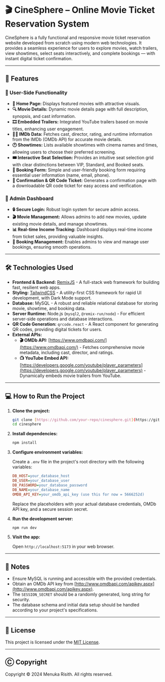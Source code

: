 # 🎬 CineSphere – Online Movie Ticket Reservation System

CineSphere is a fully functional and responsive movie ticket reservation website developed from scratch using modern web technologies. It provides a seamless experience for users to explore movies, watch trailers, view showtimes, select seats interactively, and complete bookings — with instant digital ticket confirmation.

---

## 📌 Features

### 🧾 User-Side Functionality

* **🎥 Home Page:** Displays featured movies with attractive visuals.
* **🔍 Movie Details:** Dynamic movie details page with full description, synopsis, and cast information.
* **🎞️ Embedded Trailers:** Integrated YouTube trailers based on movie titles, enhancing user engagement.
* **👨‍🎤 IMDb Data:** Fetches cast, director, rating, and runtime information from the IMDb (OMDb API) for accurate movie details.
* **🕐 Showtimes:** Lists available showtimes with cinema names and times, allowing users to choose their preferred screening.
* **🎟️ Interactive Seat Selection:** Provides an intuitive seat selection grid with clear distinctions between VIP, Standard, and Booked seats.
* **📝 Booking Form:** Simple and user-friendly booking form requiring essential user information (name, email, phone).
* **📩 Confirmation & QR Code Ticket:** Generates a confirmation page with a downloadable QR code ticket for easy access and verification.

### 🔐 Admin Dashboard

* **🔒 Secure Login:** Robust login system for secure admin access.
* **🎬 Movie Management:** Allows admins to add new movies, update existing movie details, and manage showtimes.
* **📊 Real-time Income Tracking:** Dashboard displays real-time income from ticket sales, providing valuable insights.
* **🧾 Booking Management:** Enables admins to view and manage user bookings, ensuring smooth operations.

---

## 🛠 Technologies Used

* **Frontend & Backend:** [RemixJS](https://remix.run/) - A full-stack web framework for building fast, resilient web apps.
* **Styling:** [TailwindCSS](https://tailwindcss.com/) - A utility-first CSS framework for rapid UI development, with Dark Mode support.
* **Database:** MySQL - A robust and reliable relational database for storing movie, showtime, and booking data.
* **Server Runtime:** Node.js (`mysql2`, `@remix-run/node`) - For efficient server-side operations and database interactions.
* **QR Code Generation:** `qrcode.react` - A React component for generating QR codes, providing digital tickets for users.
* **External APIs:**
    * **🎬 OMDb API:** [https://www.omdbapi.com/](https://www.omdbapi.com/) - Fetches comprehensive movie metadata, including cast, director, and ratings.
    * **📺 YouTube Embed API:** [https://developers.google.com/youtube/player_parameters](https://developers.google.com/youtube/player_parameters) - Dynamically embeds movie trailers from YouTube.

---

## 💻 How to Run the Project

1.  **Clone the project:**

    ```bash
    git clone [https://github.com/your-repo/cinesphere.git](https://github.com/your-repo/cinesphere.git)
    cd cinesphere
    ```

2.  **Install dependencies:**

    ```bash
    npm install
    ```

3.  **Configure environment variables:**

    Create a `.env` file in the project's root directory with the following variables:

    ```ini
    DB_HOST=your_database_host
    DB_USER=your_database_user
    DB_PASSWORD=your_database_password
    DB_NAME=your_database_name
    OMDB_API_KEY=your_omdb_api_key (use this for now = 5666252d)
    ```

    Replace the placeholders with your actual database credentials, OMDb API key, and a secure session secret.

4.  **Run the development server:**

    ```bash
    npm run dev
    ```

5.  **Visit the app:**

    Open `http://localhost:5173` in your web browser.

---

## 📝 Notes

* Ensure MySQL is running and accessible with the provided credentials.
* Obtain an OMDb API key from [http://www.omdbapi.com/apikey.aspx](http://www.omdbapi.com/apikey.aspx).
* The `SESSION_SECRET` should be a randomly generated, long string for security.
* The database schema and initial data setup should be handled according to your project's specifications.

---

## 📄 License

This project is licensed under the [MIT License](https://github.com/menukarisith/CineSphere).

---

## Ⓒ Copyright

Copyright © 2024 Menuka Risith. All rights reserved.